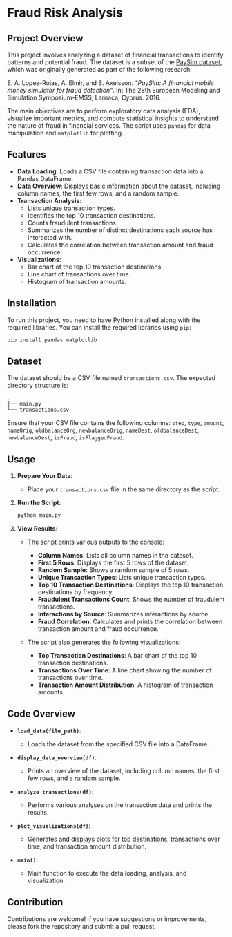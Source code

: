 # Fraud Risk Analysis

## Project Overview

This project involves analyzing a dataset of financial transactions to identify patterns and potential fraud. The dataset is a subset of the [PaySim dataset](https://www.kaggle.com/ealaxi/paysim1/version/2), which was originally generated as part of the following research:

E. A. Lopez-Rojas, A. Elmir, and S. Axelsson. *"PaySim: A financial mobile money simulator for fraud detection"*. In: The 28th European Modeling and Simulation Symposium-EMSS, Larnaca, Cyprus. 2016.

The main objectives are to perform exploratory data analysis (EDA), visualize important metrics, and compute statistical insights to understand the nature of fraud in financial services. The script uses `pandas` for data manipulation and `matplotlib` for plotting.

## Features

- **Data Loading**: Loads a CSV file containing transaction data into a Pandas DataFrame.
- **Data Overview**: Displays basic information about the dataset, including column names, the first few rows, and a random sample.
- **Transaction Analysis**:
  - Lists unique transaction types.
  - Identifies the top 10 transaction destinations.
  - Counts fraudulent transactions.
  - Summarizes the number of distinct destinations each source has interacted with.
  - Calculates the correlation between transaction amount and fraud occurrence.
- **Visualizations**:
  - Bar chart of the top 10 transaction destinations.
  - Line chart of transactions over time.
  - Histogram of transaction amounts.

## Installation

To run this project, you need to have Python installed along with the required libraries. You can install the required libraries using `pip`:

```bash
pip install pandas matplotlib
```

## Dataset

The dataset should be a CSV file named `transactions.csv`. The expected directory structure is:

```
.
├── main.py
└── transactions.csv
```

Ensure that your CSV file contains the following columns: `step`, `type`, `amount`, `nameOrig`, `oldbalanceOrg`, `newbalanceOrig`, `nameDest`, `oldbalanceDest`, `newbalanceDest`, `isFraud`, `isFlaggedFraud`.

## Usage

1. **Prepare Your Data**:
   - Place your `transactions.csv` file in the same directory as the script.

2. **Run the Script**:
   ```bash
   python main.py
   ```

3. **View Results**:
   - The script prints various outputs to the console:
     - **Column Names**: Lists all column names in the dataset.
     - **First 5 Rows**: Displays the first 5 rows of the dataset.
     - **Random Sample**: Shows a random sample of 5 rows.
     - **Unique Transaction Types**: Lists unique transaction types.
     - **Top 10 Transaction Destinations**: Displays the top 10 transaction destinations by frequency.
     - **Fraudulent Transactions Count**: Shows the number of fraudulent transactions.
     - **Interactions by Source**: Summarizes interactions by source.
     - **Fraud Correlation**: Calculates and prints the correlation between transaction amount and fraud occurrence.

   - The script also generates the following visualizations:
     - **Top Transaction Destinations**: A bar chart of the top 10 transaction destinations.
     - **Transactions Over Time**: A line chart showing the number of transactions over time.
     - **Transaction Amount Distribution**: A histogram of transaction amounts.

## Code Overview

- **`load_data(file_path)`**:
  - Loads the dataset from the specified CSV file into a DataFrame.

- **`display_data_overview(df)`**:
  - Prints an overview of the dataset, including column names, the first few rows, and a random sample.

- **`analyze_transactions(df)`**:
  - Performs various analyses on the transaction data and prints the results.

- **`plot_visualizations(df)`**:
  - Generates and displays plots for top destinations, transactions over time, and transaction amount distribution.

- **`main()`**:
  - Main function to execute the data loading, analysis, and visualization.

## Contribution

Contributions are welcome! If you have suggestions or improvements, please fork the repository and submit a pull request.

